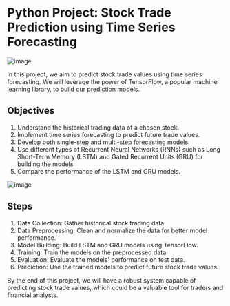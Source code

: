 # Python Project: Stock Trade Prediction using Time Series Forecasting

![image](https://github.com/rbhardwaj2186/Trade-Stock-Prediction-using-Tensorflow-with-LSTM--RNN--GRU-single-and-multi-step-forecasting/assets/143745073/296289d7-8cfa-4a8a-8095-56d24d48fa8c)


In this project, we aim to predict stock trade values using time series forecasting. We will leverage the power of TensorFlow, a popular machine learning library, to build our prediction models.

## Objectives
1. Understand the historical trading data of a chosen stock.
2. Implement time series forecasting to predict future trade values.
3. Develop both single-step and multi-step forecasting models.
4. Use different types of Recurrent Neural Networks (RNNs) such as Long Short-Term Memory (LSTM) and Gated Recurrent Units (GRU) for building the models.
5. Compare the performance of the LSTM and GRU models.

![image](https://github.com/rbhardwaj2186/Trade-Stock-Prediction-using-Tensorflow-with-LSTM--RNN--GRU-single-and-multi-step-forecasting/assets/143745073/5b56095f-8073-4fdd-b3e8-8033255c4d29)


## Steps
1. Data Collection: Gather historical stock trading data.
2. Data Preprocessing: Clean and normalize the data for better model performance.
3. Model Building: Build LSTM and GRU models using TensorFlow.
4. Training: Train the models on the preprocessed data.
5. Evaluation: Evaluate the models' performance on test data.
6. Prediction: Use the trained models to predict future stock trade values.

By the end of this project, we will have a robust system capable of predicting stock trade values, which could be a valuable tool for traders and financial analysts.
